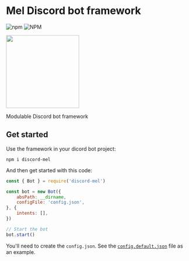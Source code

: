 # Mel Discord bot framework

![npm](https://img.shields.io/npm/v/discord-mel?style=flat-square)
![NPM](https://img.shields.io/npm/l/discord-mel?style=flat-square)

<img src="https://discordapp.com/assets/e4923594e694a21542a489471ecffa50.svg" width="200" />

Modulable Discord bot framework

## Get started

Use the framework in your dicord bot project:
```
npm i discord-mel
```

And then get started with this code:
```js
const { Bot } = require('discord-mel')

const bot = new Bot({
	absPath: __dirname,
	configFile: 'config.json',
}, {
	intents: [],
})

// Start the bot
bot.start()
```

You'll need to create the `config.json`.
See the [`config.default.json`](config.default.json) file as an example.
